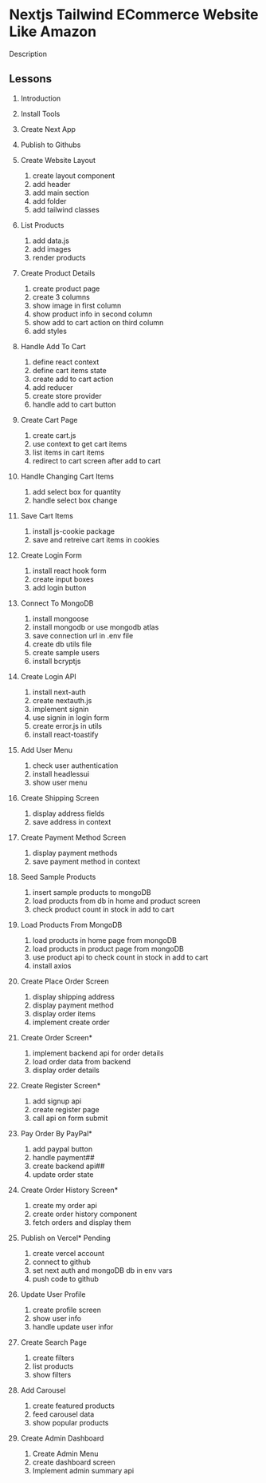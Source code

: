 # Nextjs Tailwind ECommerce Website Like Amazon

Description

## Lessons

1. Introduction

2. Install Tools

3. Create Next App

4. Publish to Githubs

5. Create Website Layout

   1. create layout component
   2. add header
   3. add main section
   4. add folder
   5. add tailwind classes

6. List Products

   1. add data.js
   2. add images
   3. render products

7. Create Product Details

   1. create product page
   2. create 3 columns
   3. show image in first column
   4. show product info in second column
   5. show add to cart action on third column
   6. add styles

8. Handle Add To Cart

   1. define react context
   2. define cart items state
   3. create add to cart action
   4. add reducer
   5. create store provider
   6. handle add to cart button

9. Create Cart Page

   1. create cart.js
   2. use context to get cart items
   3. list items in cart items
   4. redirect to cart screen after add to cart

10. Handle Changing Cart Items

    1. add select box for quantity
    2. handle select box change

11. Save Cart Items

    1. install js-cookie package
    2. save and retreive cart items in cookies

12. Create Login Form

    1. install react hook form
    2. create input boxes
    3. add login button

13. Connect To MongoDB

    1. install mongoose
    2. install mongodb or use mongodb atlas
    3. save connection url in .env file
    4. create db utils file
    5. create sample users
    6. install bcryptjs

14. Create Login API

    1. install next-auth
    2. create nextauth.js
    3. implement signin
    4. use signin in login form
    5. create error.js in utils
    6. install react-toastify

15. Add User Menu

    1. check user authentication
    2. install headlessui
    3. show user menu

16. Create Shipping Screen

    1. display address fields
    2. save address in context

17. Create Payment Method Screen

    1. display payment methods
    2. save payment method in context

18. Seed Sample Products

    1. insert sample products to mongoDB
    2. load products from db in home and product screen
    3. check product count in stock in add to cart

19. Load Products From MongoDB

    1. load products in home page from mongoDB
    2. load products in product page from mongoDB
    3. use product api to check count in stock in add to cart
    4. install axios

20. Create Place Order Screen

    1. display shipping address
    2. display payment method
    3. display order items
    4. implement create order

21. Create Order Screen\*

    1. implement backend api for order details
    2. load order data from backend
    3. display order details

22. Create Register Screen\*

    1. add signup api
    2. create register page
    3. call api on form submit

23. Pay Order By PayPal\*

    1. add paypal button
    2. handle payment##
    3. create backend api##
    4. update order state

24. Create Order History Screen\*

    1. create my order api
    2. create order history component
    3. fetch orders and display them

25. Publish on Vercel\* Pending

    1. create vercel account
    2. connect to github
    3. set next auth and mongoDB db in env vars
    4. push code to github

26. Update User Profile

    1. create profile screen
    2. show user info
    3. handle update user infor

27. Create Search Page

    1. create filters
    2. list products
    3. show filters

28. Add Carousel

    1. create featured products
    2. feed carousel data
    3. show popular products

29. Create Admin Dashboard

    1. Create Admin Menu
    2. create dashboard screen
    3. Implement admin summary api

